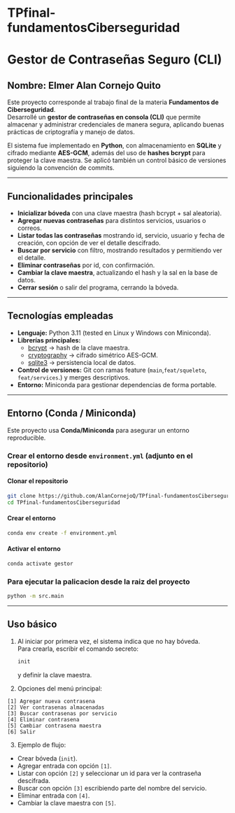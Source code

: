 # TPfinal-fundamentosCiberseguridad
# Gestor de Contraseñas Seguro (CLI)
## Nombre: Elmer Alan Cornejo Quito

Este proyecto corresponde al trabajo final de la materia **Fundamentos de Ciberseguridad**.  
Desarrollé un **gestor de contraseñas en consola (CLI)** que permite almacenar y administrar credenciales de manera segura, aplicando buenas prácticas de criptografía y manejo de datos.

El sistema fue implementado en **Python**, con almacenamiento en **SQLite** y cifrado mediante **AES-GCM**, además del uso de **hashes bcrypt** para proteger la clave maestra. Se aplicó también un control básico de versiones siguiendo la convención de commits.

---
## Funcionalidades principales

- **Inicializar bóveda** con una clave maestra (hash bcrypt + sal aleatoria).
- **Agregar nuevas contraseñas** para distintos servicios, usuarios o correos.
- **Listar todas las contraseñas** mostrando id, servicio, usuario y fecha de creación, con opción de ver el detalle descifrado.
- **Buscar por servicio** con filtro, mostrando resultados y permitiendo ver el detalle.
- **Eliminar contraseñas** por id, con confirmación.
- **Cambiar la clave maestra**, actualizando el hash y la sal en la base de datos.
- **Cerrar sesión** o salir del programa, cerrando la bóveda.

---
## Tecnologías empleadas

- **Lenguaje:** Python 3.11 (tested en Linux y Windows con Miniconda).  
- **Librerías principales:**
  - [bcrypt](https://pypi.org/project/bcrypt/) → hash de la clave maestra.
  - [cryptography](https://pypi.org/project/cryptography/) → cifrado simétrico AES-GCM.
  - [sqlite3](https://docs.python.org/3/library/sqlite3.html) → persistencia local de datos.  
- **Control de versiones:** Git con ramas feature (`main`,`feat/squeleto`, `feat/services`.) y merges descriptivos.  
- **Entorno:** Miniconda para gestionar dependencias de forma portable.

---
## Entorno (Conda / Miniconda)

Este proyecto usa **Conda/Miniconda** para asegurar un entorno reproducible.

### Crear el entorno desde `environment.yml` (adjunto en el repositorio)

#### Clonar el repositorio
```bash
git clone https://github.com/AlanCornejoQ/TPfinal-fundamentosCiberseguridad.git
cd TPfinal-fundamentosCiberseguridad
```
#### Crear el entorno
```bash
conda env create -f environment.yml
```
#### Activar el entorno
```bash
conda activate gestor
```

### Para ejecutar la palicacion desde la raiz del proyecto
```bash
python -m src.main
```
---
## Uso básico

1. Al iniciar por primera vez, el sistema indica que no hay bóveda.  
   Para crearla, escribir el comando secreto:
   ```bash
   init
   ```
    y definir la clave maestra.

2. Opciones del menú principal:
```
[1] Agregar nueva contrasena
[2] Ver contrasenas almacenadas
[3] Buscar contrasenas por servicio
[4] Eliminar contrasena
[5] Cambiar contrasena maestra
[6] Salir
```


3. Ejemplo de flujo:
- Crear bóveda (`init`).
- Agregar entrada con opción `[1]`.
- Listar con opción `[2]` y seleccionar un id para ver la contraseña descifrada.
- Buscar con opción `[3]` escribiendo parte del nombre del servicio.
- Eliminar entrada con `[4]`.
- Cambiar la clave maestra con `[5]`.
